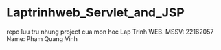 # Laptrinhweb_Servlet_and_JSP
repo luu tru nhung project cua mon hoc Lap Trinh WEB.
MSSV: 22162057
Name: Phạm Quang Vinh
